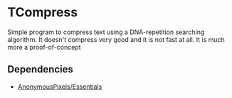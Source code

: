 # TCompress
Simple program to compress text using a DNA-repetition searching algorithm.
It doesn't compress very good and it is not fast at all. It is much more a proof-of-concept

## Dependencies
* [AnonymousPixels/Essentials](https://github.com/AnonymousPixels/Essentials)
